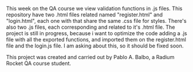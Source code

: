 This week on the QA course we view validation functions in .js files.
This repository have two .html files related named "register.html" and "login.html", each one with that share the same .css file for styles.
There's also two .js files, each corresponding and related to it's .html file.
The project is still in progress, because i want to optimize the code adding a .js file with all the exported functions, and imported them on the register.html file and the login.js file. I am asking about this, so it should be fixed soon.

This project was created and carried out by Pablo A. Balbo, a Radium Rocket QA course student.